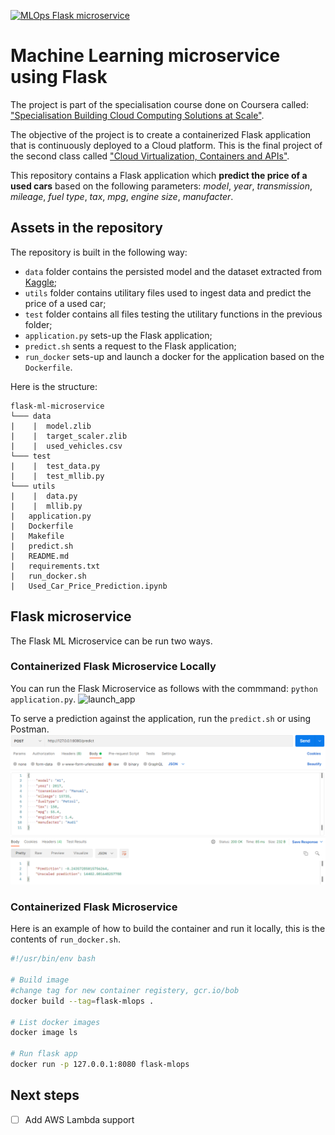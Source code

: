 [![MLOps Flask microservice](https://github.com/louis-mouline/flask-ml-microservice/actions/workflows/flask_app.yml/badge.svg)](https://github.com/louis-mouline/flask-ml-microservice/actions/workflows/flask_app.yml)

# Machine Learning microservice using Flask

The project is part of the specialisation course done on Coursera called: ["Specialisation Building Cloud Computing Solutions at Scale"](https://www.coursera.org/specializations/building-cloud-computing-solutions-at-scale).

The objective of the project is to create a containerized Flask application that is continuously deployed to a Cloud platform. This is the final project of the second class called ["Cloud Virtualization, Containers and APIs"](https://www.coursera.org/learn/cloud-virtualization-containers-api-duke/home/welcome).

This repository contains a Flask application which **predict the price of a used cars** based on the following parameters: *model*, *year*, *transmission*, *mileage*, *fuel type*, *tax*, *mpg*, *engine size*, *manufacter*.

## Assets in the repository

The repository is built in the following way:
* `data` folder contains the persisted model and the dataset extracted from [Kaggle](https://www.kaggle.com/adityadesai13/used-car-dataset-ford-and-mercedes);
* `utils` folder contains utilitary files used to ingest data and predict the price of a used car;
* `test` folder contains all files testing the utilitary functions in the previous folder;
* `application.py` sets-up the Flask application;
* `predict.sh` sents a request to the Flask application;
* `run_docker` sets-up and launch a docker for the application based on the `Dockerfile`.

Here is the structure:
```
flask-ml-microservice
└─── data
|    |  model.zlib
|    |  target_scaler.zlib
|    |  used_vehicles.csv
└─── test
|    |  test_data.py
|    |  test_mllib.py
└─── utils
|    |  data.py
|    |  mllib.py
|   application.py
|   Dockerfile
|   Makefile
|   predict.sh
|   README.md
|   requirements.txt
|   run_docker.sh
|   Used_Car_Price_Prediction.ipynb
```

## Flask microservice

The Flask ML Microservice can be run two ways.

### Containerized Flask Microservice Locally

You can run the Flask Microservice as follows with the commmand: `python application.py`.
![launch_app](./docs/flask_local.PNG)

To serve a prediction against the application, run the `predict.sh` or using Postman.
![postman_flask](./docs/postman-flask.PNG)

### Containerized Flask Microservice

Here is an example of how to build the container and run it locally, this is the contents of `run_docker.sh`.
``` bash
#!/usr/bin/env bash

# Build image
#change tag for new container registery, gcr.io/bob
docker build --tag=flask-mlops . 

# List docker images
docker image ls

# Run flask app
docker run -p 127.0.0.1:8080 flask-mlops
```

## Next steps

- [ ] Add AWS Lambda support
